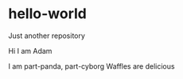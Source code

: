 # hello-world
Just another repository

Hi I am Adam

I am part-panda, part-cyborg
Waffles are delicious
